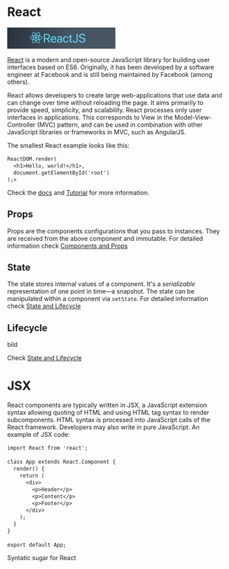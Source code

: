 # React

<img src="../images/reactjs.png" alt="" style="width: 250px;"/>

[React](https://reactjs.org) is a modern and open-source JavaScript library for building user interfaces based on ES6. Originally, it has been developed
by a software engineer at Facebook and is still being maintained by Facebook (among others).

React allows developers to create large web-applications that use data and can change over time without reloading the page. It aims primarily to provide speed, simplicity, and scalability. React processes only user interfaces in applications. This corresponds to View in the Model-View-Controller (MVC) pattern, and can be used in combination with other JavaScript libraries or frameworks in MVC, such as AngularJS.

The smallest React example looks like this:
```
ReactDOM.render(
  <h1>Hello, world!</h1>,
  document.getElementById('root')
);>
```

Check the [docs](https://reactjs.org/docs/hello-world.html) and [Tutorial](https://reactjs.org/tutorial/tutorial.html) for more information.

## Props

Props are the components configurations that you pass to instances. They are received from the above component and immutable.
For detailed information check [Components and Props](https://reactjs.org/docs/components-and-props.html)


## State

The state stores internal values of a component. It's a *serializable* representation of one point in time—a snapshot. The state can be manipulated within a component via `setState`. For detailed information check [State and Lifecycle](https://reactjs.org/docs/state-and-lifecycle.html)


## Lifecycle

bild 
 
Check [State and Lifecycle](https://reactjs.org/docs/state-and-lifecycle.html)


# JSX

React components are typically written in JSX, a JavaScript extension syntax allowing quoting of HTML and using HTML tag syntax to render subcomponents. HTML syntax is processed into JavaScript calls of the React framework. Developers may also write in pure JavaScript. An example of JSX code:

```
import React from 'react';

class App extends React.Component {
  render() {
    return (
      <div>
        <p>Header</p>
        <p>Content</p>
        <p>Footer</p>
      </div>
    );
  }
}

export default App;
```
Syntatic sugar for React
